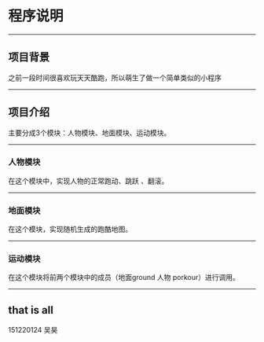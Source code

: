 # 程序说明
- - -

## 项目背景
之前一段时间很喜欢玩天天酷跑，所以萌生了做一个简单类似的小程序
- - -

## 项目介绍
主要分成3个模块：人物模块、地面模块、运动模块。
- - -

### 人物模块
在这个模块中，实现人物的正常跑动、跳跃 、翻滚。
- - -

### 地面模块
在这个模块，实现随机生成的跑酷地图。
- - -

### 运动模块
在这个模块将前两个模块中的成员（地面ground 人物 porkour）进行调用。
- - -

## that is all
151220124 吴昊


